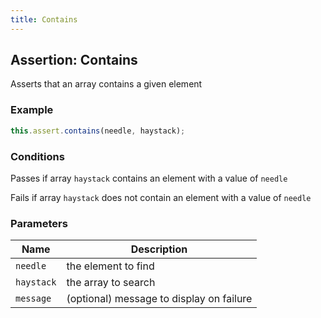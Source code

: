 ```yaml
---
title: Contains 
---
```


## Assertion: Contains 

Asserts that an array contains a given element 

### Example 

```ts 
this.assert.contains(needle, haystack);
``` 

### Conditions 

Passes if array `haystack` contains an element with a value of `needle`

Fails if array `haystack` does not contain an element with a value of `needle` 

### Parameters 

| Name | Description | 
|---|---| 
| `needle` | the element to find |
| `haystack` | the array to search |
| `message` | (optional) message to display on failure |